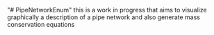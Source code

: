 "# PipeNetworkEnum" 
this is a work in progress that aims to visualize graphically a description of a pipe network and also generate mass conservation equations 
